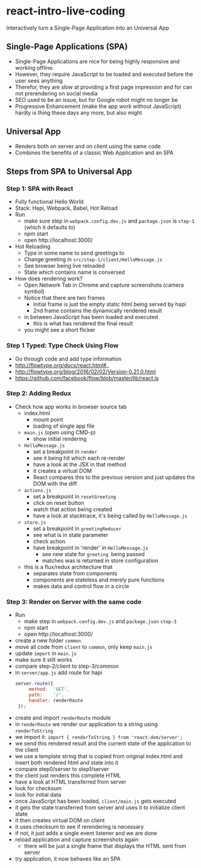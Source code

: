 # react-intro-live-coding

Interactively turn a Single-Page Application into an Universal App

## Single-Page Applications (SPA)

- Single-Page Applications are nice for being highly responsive and working offline.
- However, they require JavaScript to be loaded and executed before the user sees anything
- Therefor, they are slow at providing a first page impression and for can not prerendering on social media
- SEO used to be an issue, but for Google robot might no longer be
- Progressive Enhancement (make the app work without JavaScript) hardly is thing these days any more, but also might

## Universal App
- Renders both on server and on client using the same code
- Combines the benefits of a classic Web Application and an SPA

## Steps from SPA to Universal App

### Step 1: SPA with React
- Fully functional Hello World
- Stack: Hapi, Webpack, Babel, Hot Reload
- Run
  - make sure step in `webpack.config.dev.js` and `package.json` is `step-1` (which it defaults to)
  - npm start
  - open http://localhost:3000/
- Hot Reloading
  - Type in some name to send greetings to
  - Change greeting in `src/step-1/client/HelloMessage.js`
  - See browser being live reloaded
  - State which contains name is conversed
- How does rendering work?
  - Open Network Tab in Chrome and capture screenshots (camera symbol)
  - Notice that there are two frames
    - initial frame is just the empty static html being served by hapi
    - 2nd frame contains the dynamically rendered result
  - in between JavaScript has been loaded and executed
    - this is what has rendered the final result
  - you might see a short flicker

### Step 1 Typed: Type Check Using Flow
- Go through code and add type information
- http://flowtype.org/docs/react.html#_
- http://flowtype.org/blog/2016/02/02/Version-0.21.0.html
- https://github.com/facebook/flow/blob/master/lib/react.js


### Step 2: Adding Redux
- Check how app works in browser source tab
  - index.html
    - mount point
    - loading of single app file
  - `main.js` (open using CMD-p)
    - show initial rendering
  - `HelloMessage.js`
    - set a breakpoint in `render`
    - see it being hit which each re-render
    - have a look at the JSX in that method
    - it creates a virtual DOM
    - React compares this to the previous version and just updates the DOM with the diff
  - `actions.js`
    - set a breakpoint in `resetGreeting`
    - click on reset button
    - watch that action being created
    - have a look at stacktrace, it's being called by `HelloMessage.js`
  - `store.js`
    - set a breakpoint in `greetingReducer`
    - see what is in state parameter
    - check action
    - have breakpoint in 'render' in `HelloMessage.js`
      - see new state for `greeting `being passed
      - matches was is returned in store configuration
  - this is a flux/redux architecture that
    - separates state from components
    - components are stateless and merely pure functions
    - makes data and control flow in a circle

### Step 3: Render on Server with the same code
- Run
  - make step in `webpack.config.dev.js` and `package.json` `step-3`
  - npm start
  - open http://localhost:3000/
- create a new folder `common`
- move all code from `client` to `common`, only keep `main.js`
- update `import` in `main.js`
- make sure it still works
- compare step-2/client to step-3/common
- in `server/app.js` add route for hapi
  ```javascript
  server.route({
       method:  'GET',
       path:    '/',
       handler: renderRoute
   });
  ```
- create and import `renderRoute` module
- in `renderRoute` we render our application to a string using `renderToString`
- we import it: `import { renderToString } from 'react-dom/server';`
- we send this rendered result and the current state of the application to the client
- we use a template string that is copied from original index.html and insert both rendered html and state into it
- compare step0/server to step1/server
- the client just renders this complete HTML
- have a look at HTML transferred from server
- look for checksum
- look for initial data
- once JavaScript has been loaded, `client/main.js` gets executed
- it gets the state transferred from server and uses it to initialize client state
- it then creates virtual DOM on client
- it uses checksum to see if rerendering is necessary
- if not, it just adds a single event listener and we are done
- reload application and capture screenshots again
  - there will be just a single frame that displays the HTML sent from server
- try application, it now behaves like an SPA


